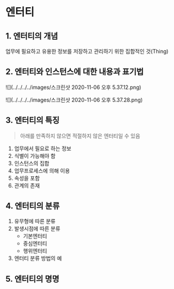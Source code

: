# 엔터티

## 1. 엔터티의 개념

업무에 필요하고 유용한 정보를 저장하고 관리하기 위한 집합적인 것(Thing)

## 2. 엔터티와 인스턴스에 대한 내용과 표기법

![](../../../../images/스크린샷 2020-11-06 오후 5.37.12.png)

![](../../../../images/스크린샷 2020-11-06 오후 5.37.28.png)

## 3. 엔터티의 특징

> 아래를 만족하지 않으면 적절하지 않은 엔터티일 수 있음

1. 업무에서 필요로 하는 정보
2. 식별이 가능해야 함
3. 인스턴스의 집합
4. 업무프로세스에 의해 이용
5. 속성을 포함
6. 관계의 존재

## 4. 엔터티의 분류

1. 유무형에 따른 분류
2. 발생시점에 따른 분류
   - 기본엔터티
   - 중심엔터티
   - 행위엔터티
3. 엔터티 분류 방법의 예

## 5. 엔터티의 명명

